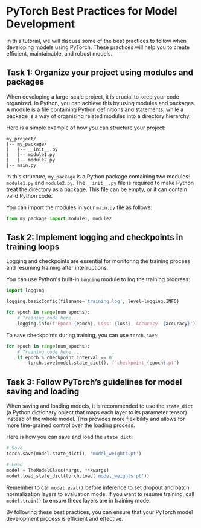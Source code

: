 # PyTorch Best Practices for Model Development

In this tutorial, we will discuss some of the best practices to follow when developing models using PyTorch. These practices will help you to create efficient, maintainable, and robust models.

## Task 1: Organize your project using modules and packages

When developing a large-scale project, it is crucial to keep your code organized. In Python, you can achieve this by using modules and packages. A module is a file containing Python definitions and statements, while a package is a way of organizing related modules into a directory hierarchy.

Here is a simple example of how you can structure your project:

```
my_project/
|-- my_package/
|   |-- __init__.py
|   |-- module1.py
|   |-- module2.py
|-- main.py
```

In this structure, `my_package` is a Python package containing two modules: `module1.py` and `module2.py`. The `__init__.py` file is required to make Python treat the directory as a package. This file can be empty, or it can contain valid Python code.

You can import the modules in your `main.py` file as follows:

```python
from my_package import module1, module2
```

## Task 2: Implement logging and checkpoints in training loops

Logging and checkpoints are essential for monitoring the training process and resuming training after interruptions.

You can use Python's built-in `logging` module to log the training progress:

```python
import logging

logging.basicConfig(filename='training.log', level=logging.INFO)

for epoch in range(num_epochs):
    # Training code here...
    logging.info(f'Epoch {epoch}, Loss: {loss}, Accuracy: {accuracy}')
```

To save checkpoints during training, you can use `torch.save`:

```python
for epoch in range(num_epochs):
    # Training code here...
    if epoch % checkpoint_interval == 0:
        torch.save(model.state_dict(), f'checkpoint_{epoch}.pt')
```

## Task 3: Follow PyTorch’s guidelines for model saving and loading

When saving and loading models, it is recommended to use the `state_dict` (a Python dictionary object that maps each layer to its parameter tensor) instead of the whole model. This provides more flexibility and allows for more fine-grained control over the loading process.

Here is how you can save and load the `state_dict`:

```python
# Save
torch.save(model.state_dict(), 'model_weights.pt')

# Load
model = TheModelClass(*args, **kwargs)
model.load_state_dict(torch.load('model_weights.pt'))
```

Remember to call `model.eval()` before inference to set dropout and batch normalization layers to evaluation mode. If you want to resume training, call `model.train()` to ensure these layers are in training mode.

By following these best practices, you can ensure that your PyTorch model development process is efficient and effective.